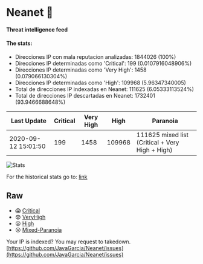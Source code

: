 # Neanet :hocho:
#### Threat intelligence feed
#### The stats:

- Direcciones IP con mala reputacion analizadas: 1844026 (100%)
- Direcciones IP determinadas como 'Critical':  199 (0.0107916048906%)
- Direcciones IP determinadas como 'Very High':  1458 (0.079066130304%)
- Direcciones IP determinadas como 'High':  109968 (5.96347340005)
- Total de direcciones IP indexadas en Neanet:  111625 (6.05333113524%)
- Total de direcciones IP descartadas en Neanet:  1732401 (93.9466688648%)

| Last Update | Critical | Very High | High | Paranoia |
| --- | --- | --- | --- | --- |
| 2020-09-12 15:01:50 | 199 | 1458 | 109968 | 111625 mixed list (Critical + Very High + High)|

![Stats](https://docs.google.com/spreadsheets/d/e/2PACX-1vSnaNMIXVabIpDJjufMlzH7poXnshF3mgd8Is1g9ytUEzVsP5my4Trn8f-xkoLLQ38xpL3HtmUexLo6/pubchart?oid=501124687&format=image)

For the historical stats go to: [link](/stats.csv)
## Raw
- :scream: [Critical](https://raw.githubusercontent.com/JavaGarcia/Neanet/master/blacklists/neanet_critical.txt)
- :fearful: [VeryHigh](https://raw.githubusercontent.com/JavaGarcia/Neanet/master/blacklists/neanet_veryHigh.txtt)
- :frowning: [High](https://raw.githubusercontent.com/JavaGarcia/Neanet/master/blacklists/neanet_high.txt)
- :dizzy_face: [Mixed-Paranoia](https://raw.githubusercontent.com/JavaGarcia/Neanet/master/blacklists/neanet_all.txt)


Your IP is indexed? You may request to takedown. [https://github.com/JavaGarcia/Neanet/issues](https://github.com/JavaGarcia/Neanet/issues)
































































































































































































































































































































































































































































































































































































































































































































































